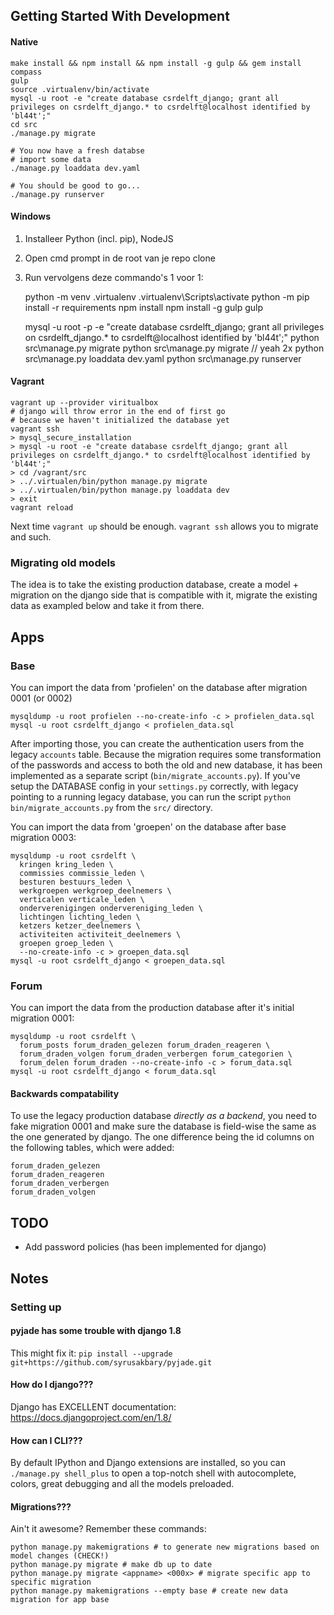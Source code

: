 ## Getting Started With Development

#### Native

    make install && npm install && npm install -g gulp && gem install compass
    gulp
    source .virtualenv/bin/activate
    mysql -u root -e "create database csrdelft_django; grant all privileges on csrdelft_django.* to csrdelft@localhost identified by 'bl44t';"
    cd src
    ./manage.py migrate

    # You now have a fresh databse
    # import some data
    ./manage.py loaddata dev.yaml

    # You should be good to go...
    ./manage.py runserver


#### Windows

1. Installeer Python (incl. pip), NodeJS
2. Open cmd prompt in de root van je repo clone
3. Run vervolgens deze commando's 1 voor 1:

    python -m venv .virtualenv
	  .virtualenv\Scripts\activate
	  python -m pip install -r requirements
	  npm install
	  npm install -g gulp
    gulp

    mysql -u root -p -e "create database csrdelft_django; grant all privileges on csrdelft_django.* to csrdelft@localhost identified by 'bl44t';"
    python src\manage.py migrate
    python src\manage.py migrate // yeah 2x
	  python src\manage.py loaddata dev.yaml
	  python src\manage.py runserver


#### Vagrant

    vagrant up --provider viritualbox
    # django will throw error in the end of first go
    # because we haven't initialized the database yet
    vagrant ssh
    > mysql_secure_installation
    > mysql -u root -e "create database csrdelft_django; grant all privileges on csrdelft_django.* to csrdelft@localhost identified by 'bl44t';"
    > cd /vagrant/src
    > ../.virtualen/bin/python manage.py migrate
    > ../.virtualen/bin/python manage.py loaddata dev
    > exit
    vagrant reload

Next time `vagrant up` should be enough. `vagrant ssh` allows you to migrate and such.

### Migrating old models

The idea is to take the existing production database, create a model + migration on the django side
that is compatible with it, migrate the existing data as exampled below and take it from there.

## Apps

### Base

You can import the data from 'profielen' on the database after migration 0001 (or 0002)

    mysqldump -u root profielen --no-create-info -c > profielen_data.sql
    mysql -u root csrdelft_django < profielen_data.sql

After importing those, you can create the authentication users from the legacy `accounts` table.
Because the migration requires some transformation of the passwords and access to both
the old and new database, it has been implemented as a separate script (`bin/migrate_accounts.py`).
If you've setup the DATABASE config in your `settings.py` correctly, with legacy pointing to
a running legacy database, you can run the script `python bin/migrate_accounts.py` from the `src/`
directory.

You can import the data from 'groepen' on the database after base migration 0003:

    mysqldump -u root csrdelft \
      kringen kring_leden \
      commissies commissie_leden \
      besturen bestuurs_leden \
      werkgroepen werkgroep_deelnemers \
      verticalen verticale_leden \
      onderverenigingen ondervereniging_leden \
      lichtingen lichting_leden \
      ketzers ketzer_deelnemers \
      activiteiten activiteit_deelnemers \
      groepen groep_leden \
      --no-create-info -c > groepen_data.sql
    mysql -u root csrdelft_django < groepen_data.sql

### Forum

You can import the data from the production database after it's initial migration 0001:

    mysqldump -u root csrdelft \
      forum_posts forum_draden_gelezen forum_draden_reageren \
      forum_draden_volgen forum_draden_verbergen forum_categorien \
      forum_delen forum_draden --no-create-info -c > forum_data.sql
    mysql -u root csrdelft_django < forum_data.sql

#### Backwards compatability

To use the legacy production database *directly as a backend*, you need to
fake migration 0001 and make sure the database is field-wise the same as the one generated by
django. The one difference being the id columns on the following tables, which were added:

    forum_draden_gelezen
    forum_draden_reageren
    forum_draden_verbergen
    forum_draden_volgen

## TODO

- Add password policies (has been implemented for django)

## Notes

### Setting up

#### pyjade has some trouble with django 1.8
This might fix it: `pip install --upgrade git+https://github.com/syrusakbary/pyjade.git`

#### How do I django???
Django has EXCELLENT documentation: https://docs.djangoproject.com/en/1.8/

#### How can I CLI???
By default IPython and Django extensions are installed, so you can `./manage.py shell_plus`
to open a top-notch shell with autocomplete, colors, great debugging and all the models
preloaded.

#### Migrations???
Ain't it awesome? Remember these commands:

    python manage.py makemigrations # to generate new migrations based on model changes (CHECK!)
    python manage.py migrate # make db up to date
    python manage.py migrate <appname> <000x> # migrate specific app to specific migration
    python manage.py makemigrations --empty base # create new data migration for app base
